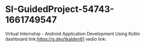 # SI-GuidedProject-54743-1661749547
Virtual Internship - Android Application Development Using Kotlin
dashboard link:https://g.dev/tkalden61
vedio link:
